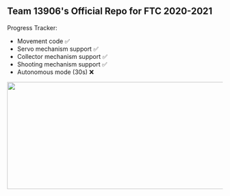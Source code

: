 ## Team 13906's Official Repo for FTC 2020-2021

Progress Tracker:

- Movement code ✅
- Servo mechanism support ✅
- Collector mechanism support ✅
- Shooting mechanism support ✅
- Autonomous mode (30s) ❌

<img src="https://media1.giphy.com/media/3o7btQ0NH6Kl8CxCfK/giphy.gif" width="550" height="250" />